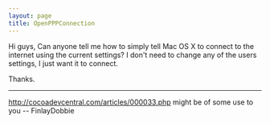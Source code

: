 ```yaml
---
layout: page
title: OpenPPPConnection
---
```


Hi guys,
Can anyone tell me how to simply tell Mac OS X to connect to the internet using the current settings?
I don't need to change any of the users settings, I just want it to connect.

Thanks.

----

http://cocoadevcentral.com/articles/000033.php might be of some use to you
-- FinlayDobbie

